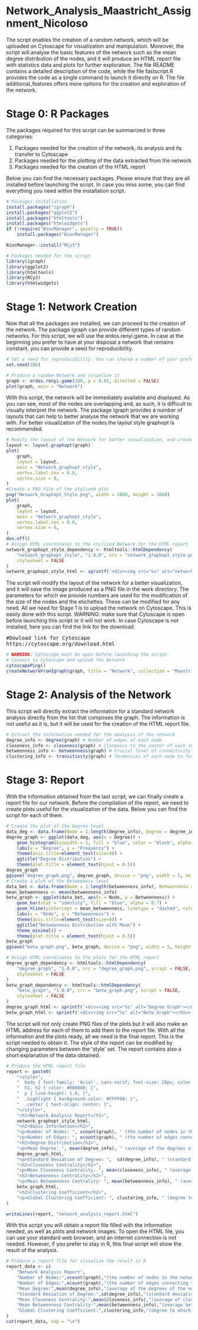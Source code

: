 # Network_Analysis_Maastricht_Assignment_Nicoloso
The script enables the creation of a random network, which will be uploaded on Cytoscape for visualization and manipulation. Moreover, the script will analyse the basic features of the network such as the mean degree distribution of the nodes, and it will produce an HTML report file with statistics data and plots for further exploration. The file README contains a detailed description of the code, while the file fastscript.R provides the code as a single command to launch it directly on R. The file additional_features offers more options for the creation and exploration of the network.

# Stage 0: R Packages
The packages required for this script can be summarized in three categories:

1) Packages needed for the creation of the network, its analysis and its transfer to Cytoscape
2) Packages needed for the plotting of the data extracted from the network
3) Packages needed for the creation of the HTML report

Below you can find the necessary packages. Please ensure that they are all installed before launching the script. In case you miss some, you can find everything you need within the installation script.

```R
# Packages installation
install.packages("igraph")
install.packages("ggplot2")
install.packages("htmltools")
install.packages("htmlwidgets")
if (!require("BiocManager", quietly = TRUE))
    install.packages("BiocManager")

BiocManager::install("RCy3")
```
```R
# Packages needed for the script
library(igraph)
library(ggplot2)
library(htmltools)
library(RCy3)
library(htmlwidgets)
```

# Stage 1: Network Creation
Now that all the packages are installed, we can proceed to the creation of the network. The package Igraph can provide different types of random networks. For this script, we will use the erdos.renyi.game. In case at the beginning you prefer to have at your disposal a network that remains constant, you can provide a seed for reproducibility.
```R
# Set a seed for reproducibility. You can choose a number of your preference
set.seed(106)
```
```R
# Produce a random Network and visualize it
graph <- erdos.renyi.game(200, p = 0.05, directed = FALSE)
plot(graph, main = "Network")
```

With this script, the network will be immediately available and displayed. As you can see, most of the nodes are overlapping and, as such,  it is difficult to visually interpret the network. The package Igraph provides a number of layouts that can help to better analyse the network that we are working with. For better visualization of the nodes the layout style graphopt is recommended.

```R
# Modify the layout of the Network for better visualization, and create a PNG file
layout <- layout.graphopt(graph)
plot(
    graph,
    layout = layout,
    main = "Network_graphopt_style",
    vertex.label.cex = 0.8,
    vertex.size = 8,
)
#Create a PNG file of the stylized plot
png("Network_Graphopt_Style.png", width = 1000, height = 1000)
plot(
    graph,
    layout = layout,
    main = "Network_graphopt_style",
    vertex.label.cex = 0.8,
    vertex.size = 8,
)
dev.off()
# Assign HTML coordinates to the stylized Network for the HTML report
network_graphopt_style_dependency <- htmltools::htmlDependency(
    "network_graphopt_style", "1.0.0", src = "network_graphopt_style.png", script = FALSE,
    stylesheet = FALSE
)
network_graphopt_style_html <- sprintf('<div><img src="%s" alt="network graphopt style"></div>', network_graphopt_style_dependency$src)
```
The script will modify the layout of the network for a better visualization, and it will save the image produced as a PNG file in the work directory. The parameters for which we provide numbers are used for the modification of the size of the nodes and the etichettes. These can be modified for any need. All we need for Stage 1 is to upload the network on Cytoscape. This is easily done with this script. WARNING: make sure that Cytoscape is open before launching this script or it will not work. In case Cytoscape is not installed, here you can find the link for the download.

<pre>
#Dowload link for Cytoscape
https://cytoscape.org/download.html
</pre>

```R
# WARNING: Cytoscape must be open before launching the script
# Connect to Cytoscape and upload the Network
cytoscapePing()
createNetworkFromIgraph(graph, title = "Network", collection = "Maastricht_Assignment")
```

# Stage 2: Analysis of the Network
This script will directly extract the information for a standard network analysis directly from the list that composes the graph. The information is not useful as it is, but it will be used for the creation of the HTML report file.

```R
# Extract the information needed for the analysis of the network
degree_info <- degree(graph) # Number of edges of each node
closeness_info <- closeness(graph) # Closeness to the center of each node
betweenness_info <- betweenness(graph) # Crucial level of connectivity between nodes 
clustering_info <- transitivity(graph) # Tendencies of each node to form a group
```

# Stage 3: Report
With the information obtained from the last script, we can finally create a report file for our network. Before the compilation of the report, we need to create plots useful for the visualization of the data. Below you can find the script for each of them.

```R
# Create the plot of the Degree level
data_deg <- data.frame(Node = 1:length(degree_info), Degree = degree_info)
degree_graph <- ggplot(data_deg, aes(x = Degree)) +
    geom_histogram(binwidth = 1, fill = "blue", color = "black", alpha = 0.7) +
    labs(x = "Degree", y = "Frequency") +
    theme(axis.title=element_text(size=9)) +
    ggtitle("Degree Distribution") +
    theme(plot.title = element_text(hjust = 0.5))
degree_graph  
ggsave("degree_graph.png", degree_graph, device = "png", width = 5, height = 3)
# Create a plot of the Betweeness level
data_bet <- data.frame(Node = 1:length(betweenness_info), Betweenness = betweenness_info)
mean_betweenness <- mean(betweenness_info)
betw_graph <- ggplot(data_bet, aes(x = Node, y = Betweenness)) +
    geom_bar(stat = "identity", fill = "blue", alpha = 0.7) +
    geom_hline(yintercept = mean_betweenness, linetype = "dashed", color = "red", size = 1) +
    labs(x = "Node", y = "Betweenness") +
    theme(axis.title=element_text(size=8)) +
    ggtitle("Betweenness Distribution with Mean") +
    theme_minimal() +
    theme(plot.title = element_text(hjust = 0.5))
betw_graph
ggsave("betw_graph.png", betw_graph, device = "png", width = 5, height = 3)

# Assign HTML coordinates to the plots for the HTML report
degree_graph_dependency <- htmltools::htmlDependency(
    "degree_graph", "1.0.0", src = "degree_graph.png", script = FALSE,
    stylesheet = FALSE
)
betw_graph_dependency <- htmltools::htmlDependency(
    "betw_graph", "1.0.0", src = "betw_graph.png", script = FALSE,
    stylesheet = FALSE
)
degree_graph_html <- sprintf('<div><img src="%s" alt="Degree Graph"></div>', degree_graph_dependency$src)
betw_graph_html <- sprintf('<div><img src="%s" alt="Betw Graph"></div>', betw_graph_dependency$src)

```

The script will not only create PNG files of the plots but it will also make an HTML address for each of them to add them to the report file. With all the information and the plots ready, all we need is the final report. This is the script needed to obtain it. The style of the report can be modified by changing parameters between the 'style' set. The report contains also a short explanation of the data obtained.
```R
# Produce the HTML report file
report <- paste0(
    "<style>",
    "  body { font-family: 'Arial', sans-serif; font-size: 28px; color: #333; }",
    "  h1, h2 { color: #008080; }",
    "  p { line-height: 1.6; }",
    "  .highlight { background-color: #FFFF00; }",
    "  .center { text-align: center; }",
    "</style>",
    "<h1>Network Analysis Report</h1>",
    network_graphopt_style_html,
    "<h2>Basic Information</h2>",
    "<p>Number of Nodes: ", vcount(graph), " (the number of nodes in the network.)</p>",
    "<p>Number of Edges: ", ecount(graph), " (the number of edges connecting the nodes in the network.)</p>",
    "<h2>Degree Distribution</h2>",
    "<p>Mean Degree: ", mean(degree_info), " (average of the degrees of the nodes in the graph. High values = more connected network.)</p>",
    degree_graph_html,
    "<p>Standard Deviation of Degree: ",  sd(degree_info), " (standard deviation of node degrees. High values = heterogeneity in the degree distribution.)</p>",
    "<h2>Closeness Centrality</h2>",
    "<p>Mean Closeness Centrality: ", mean(closeness_info), " (average of closeness centrality values across all nodes. High values = nodes in the network are closer to each other in terms of the shortest path length.)</p>",
    "<h2>Betweenness Centrality</h2>",
    "<p>Mean Betweenness Centrality: ", mean(betweenness_info), " (average betweenness centrality across all nodes in the graph. High values = nodes in the network have a more crucial role in connecting different parts.)</p>",
    betw_graph_html,
    "<h2>Clustering Coefficient</h2>",
    "<p>Global Clustering Coefficient: ", clustering_info, " (degree to which nodes in a graph tend to cluster together. High values = higher tendency for nodes in the network to form clusters or groups)</p>"
)

writeLines(report, "network_analysis_report.html")
```
With this script you will obtain a report file filled with the information needed, as well as plots and network images. To open the HTML file, you can use your standard web browser, and an internet connection is not needed. However, if you prefer to stay in R, this final script will show the result of the analysis.

```R
# Produce a report file for visualize the result in R
report_data <- c(
    "Network Analysis Report",
    "Number of Nodes:",vcount(graph),"(the number of nodes in the network.)",
    "Number of Edges:",ecount(graph),"(the number of edges connecting the nodes in the network.)",
    "Mean Degree:",mean(degree_info),"(average of the degrees of the nodes in the graph. High values = more connected network)",
    "Standard Deviation of Degree:",sd(degree_info),"(standard deviation of node degrees. High values = heterogeneity in the degree distribution.)",
    "Mean Closeness Centrality:",mean(closeness_info),"(average of closeness centrality values across all nodes. High values = nodes in the network are closer to each other in terms of the shortest path length.)",
    "Mean Betweenness Centrality:",mean(betweenness_info),"(average betweenness centrality across all nodes in the graph. High values = nodes in the network have a more crucial role in connecting different parts.)",
    "Global Clustering Coefficient:",clustering_info,"(degree to which nodes in a graph tend to cluster together. High values = higher tendency for nodes in the network to form clusters or groups)"
)
cat(report_data, sep = "\n")

```

